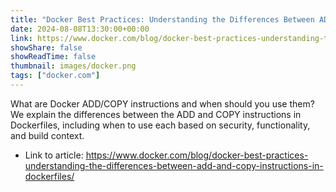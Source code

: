 ```yaml
---
title: "Docker Best Practices: Understanding the Differences Between ADD and COPY Instructions in Dockerfiles"
date: 2024-08-08T13:30:00+00:00
link: https://www.docker.com/blog/docker-best-practices-understanding-the-differences-between-add-and-copy-instructions-in-dockerfiles/
showShare: false
showReadTime: false
thumbnail: images/docker.png
tags: ["docker.com"]
---
```

What are Docker ADD/COPY instructions and when should you use them? We explain the differences between the ADD and COPY instructions in Dockerfiles, including when to use each based on security, functionality, and build context.

- Link to article: https://www.docker.com/blog/docker-best-practices-understanding-the-differences-between-add-and-copy-instructions-in-dockerfiles/